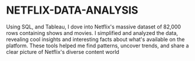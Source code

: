 # NETFLIX-DATA-ANALYSIS
Using  SQL, and Tableau, I dove into Netflix's massive dataset of 82,000 rows containing shows and movies. I simplified and analyzed the data, revealing cool insights and interesting facts about what's available on the platform. These tools helped me find patterns, uncover trends, and share a clear picture of Netflix's diverse content world
